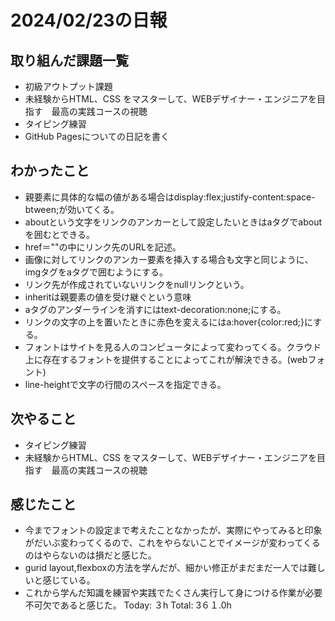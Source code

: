 # 2024/02/23の日報
## 取り組んだ課題一覧
* 初級アウトプット課題
* 未経験からHTML、CSS をマスターして、WEBデザイナー・エンジニアを目指す　最高の実践コースの視聴
* タイピング練習
* GitHub Pagesについての日記を書く
## わかったこと
* 親要素に具体的な幅の値がある場合はdisplay:flex;justify-content:space-btween;が効いてくる。
* aboutという文字をリンクのアンカーとして設定したいときはaタグでaboutを囲むとできる。
* href＝""の中にリンク先のURLを記述。
* 画像に対してリンクのアンカー要素を挿入する場合も文字と同じように、imgタグをaタグで囲むようにする。
* リンク先が作成されていないリンクをnullリンクという。
* inheritは親要素の値を受け継ぐという意味
* aタグのアンダーラインを消すにはtext-decoration:none;にする。
* リンクの文字の上を置いたときに赤色を変えるにはa:hover{color:red;}にする。
* フォントはサイトを見る人のコンピュータによって変わってくる。クラウド上に存在するフォントを提供することによってこれが解決できる。(webフォント)
* line-heightで文字の行間のスペースを指定できる。
## 次やること
* タイピング練習
* 未経験からHTML、CSS をマスターして、WEBデザイナー・エンジニアを目指す　最高の実践コースの視聴
## 感じたこと
* 今までフォントの設定まで考えたことなかったが、実際にやってみると印象がだいぶ変わってくるので、これをやらないことでイメージが変わってくるのはやらないのは損だと感じた。
* gurid layout,flexboxの方法を学んだが、細かい修正がまだまだ一人では難しいと感じている。
* これから学んだ知識を練習や実践でたくさん実行して身につける作業が必要不可欠であると感じた。
Today: ３h
Total: 3６１.0h
